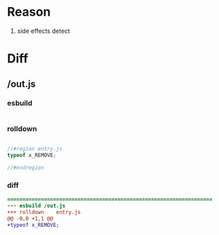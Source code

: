 # Reason
1. side effects detect
# Diff
## /out.js
### esbuild
```js

```
### rolldown
```js

//#region entry.js
typeof x_REMOVE;

//#endregion

```
### diff
```diff
===================================================================
--- esbuild	/out.js
+++ rolldown	entry.js
@@ -0,0 +1,1 @@
+typeof x_REMOVE;

```